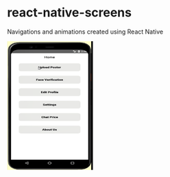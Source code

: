# react-native-screens
Navigations and animations created using React Native

<img src="https://github.com/AnshulRaghav/react-native-screens/blob/master/Screenshots/Picture1.png" alt="scr" width="200" height="300">
